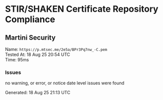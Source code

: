 # STIR/SHAKEN Certificate Repository Compliance

## Martini Security

Name: `https://p.mtsec.me/2e5a/BPr3Pq7nw_-C.pem`\
Tested At: 18 Aug 25 20:54 UTC\
Time: 95ms

### Issues

no warning, or error, or notice date level issues were found

Generated: 18 Aug 25 21:13 UTC